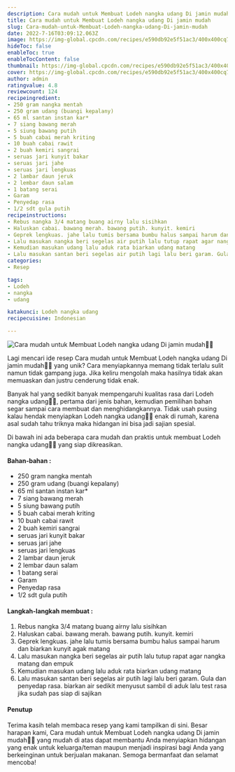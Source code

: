 ```yaml
---
description: Cara mudah untuk Membuat Lodeh nangka udang Di jamin mudah"
title: Cara mudah untuk Membuat Lodeh nangka udang Di jamin mudah
slug: Cara-mudah-untuk-Membuat-Lodeh-nangka-udang-Di-jamin-mudah
date: 2022-7-16T03:09:12.063Z
image: https://img-global.cpcdn.com/recipes/e590db92e5f51ac3/400x400cq70/photo.jpg
hideToc: false
enableToc: true
enableTocContent: false
thumbnail: https://img-global.cpcdn.com/recipes/e590db92e5f51ac3/400x400cq70/photo.jpg
cover: https://img-global.cpcdn.com/recipes/e590db92e5f51ac3/400x400cq70/photo.jpg
author: admin
ratingvalue: 4.8
reviewcount: 124
recipeingredient:
- 250 gram nangka mentah
- 250 gram udang (buangi kepalany)
- 65 ml santan instan kar*
- 7 siang bawang merah
- 5 siung bawang putih
- 5 buah cabai merah kriting
- 10 buah cabai rawit
- 2 buah kemiri sangrai
- seruas jari kunyit bakar
- seruas jari jahe
- seruas jari lengkuas
- 2 lambar daun jeruk
- 2 lembar daun salam
- 1 batang serai
- Garam
- Penyedap rasa
- 1/2 sdt gula putih
recipeinstructions:
- Rebus nangka 3/4 matang buang airny lalu sisihkan
- Haluskan cabai. bawang merah. bawang putih. kunyit. kemiri
- Geprek lengkuas. jahe lalu tumis bersama bumbu halus sampai harum dan biarkan kunyit agak matang
- Lalu masukan nangka beri segelas air putih lalu tutup rapat agar nangka matang dan empuk
- Kemudian masukan udang lalu aduk rata biarkan udang matang
- Lalu masukan santan beri segelas air putih lagi lalu beri garam. Gula dan penyedap rasa. biarkan air sedikit menyusut sambil di aduk lalu test rasa jika sudah pas siap di sajikan
categories:
- Resep

tags:
- Lodeh
- nangka
- udang

katakunci: Lodeh nangka udang
recipecuisine: Indonesian

---
```


![Cara mudah untuk Membuat Lodeh nangka udang Di jamin mudah👩‍🍳](https://img-global.cpcdn.com/recipes/e590db92e5f51ac3/400x400cq70/photo.jpg)

Lagi mencari ide resep Cara mudah untuk Membuat Lodeh nangka udang Di jamin mudah👩‍🍳 yang unik? Cara menyiapkannya memang tidak terlalu sulit namun tidak gampang juga. Jika keliru mengolah maka hasilnya tidak akan memuaskan dan justru cenderung tidak enak.

Banyak hal yang sedikit banyak mempengaruhi kualitas rasa dari Lodeh nangka udang👩‍🍳, pertama dari jenis bahan, kemudian pemilihan bahan segar sampai cara membuat dan menghidangkannya. Tidak usah pusing kalau hendak menyiapkan Lodeh nangka udang👩‍🍳 enak di rumah, karena asal sudah tahu triknya maka hidangan ini bisa jadi sajian spesial.

Di bawah ini ada beberapa cara mudah dan praktis untuk membuat Lodeh nangka udang👩‍🍳 yang siap dikreasikan.

<!--inarticleads1-->

#### Bahan-bahan :

- 250 gram nangka mentah
- 250 gram udang (buangi kepalany)
- 65 ml santan instan kar*
- 7 siang bawang merah
- 5 siung bawang putih
- 5 buah cabai merah kriting
- 10 buah cabai rawit
- 2 buah kemiri sangrai
- seruas jari kunyit bakar
- seruas jari jahe
- seruas jari lengkuas
- 2 lambar daun jeruk
- 2 lembar daun salam
- 1 batang serai
- Garam
- Penyedap rasa
- 1/2 sdt gula putih

<!--inarticleads2-->

#### Langkah-langkah membuat :

1. Rebus nangka 3/4 matang buang airny lalu sisihkan
1. Haluskan cabai. bawang merah. bawang putih. kunyit. kemiri
1. Geprek lengkuas. jahe lalu tumis bersama bumbu halus sampai harum dan biarkan kunyit agak matang
1. Lalu masukan nangka beri segelas air putih lalu tutup rapat agar nangka matang dan empuk
1. Kemudian masukan udang lalu aduk rata biarkan udang matang
1. Lalu masukan santan beri segelas air putih lagi lalu beri garam. Gula dan penyedap rasa. biarkan air sedikit menyusut sambil di aduk lalu test rasa jika sudah pas siap di sajikan

#### Penutup

Terima kasih telah membaca resep yang kami tampilkan di sini. Besar harapan kami, Cara mudah untuk Membuat Lodeh nangka udang Di jamin mudah👩‍🍳 yang mudah di atas dapat membantu Anda menyiapkan hidangan yang enak untuk keluarga/teman maupun menjadi inspirasi bagi Anda yang berkeinginan untuk berjualan makanan. Semoga bermanfaat dan selamat mencoba!